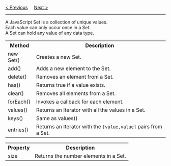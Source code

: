 <a href="/JS/Objects/Iterables.md">&lt; Previous</a>
&nbsp;&nbsp;&nbsp;
<a href="/JS/Objects/Maps.md">Next &gt;</a>
<hr>
A JavaScript Set is a collection of unique values.
<br>
Each value can only occur once in a Set.
<br>
A Set can hold any value of any data type.
<table class="ws-table-all">
  <tr>
    <th>Method</th>
    <th>Description</th>
  </tr>
  <tr>
    <td>new Set()</td>
    <td>Creates a new Set.</td>
  </tr>
  <tr>
    <td>add()</td>
    <td>Adds a new element to the Set.</td>
  </tr>
  <tr>
    <td>delete()</td>
    <td>Removes an element from a Set.</td>
  </tr>
  <tr>
    <td>has()</td>
    <td>Returns true if a value exists.</td>
  </tr>
  <tr>
    <td>clear()</td>
    <td>Removes all elements from a Set.</td>
  </tr>
  <tr>
    <td>forEach()</td>
    <td>Invokes a callback for each element.</td>
  </tr>
  <tr>
    <td>values()</td>
    <td>Returns an Iterator with all the values in a Set.</td>
  </tr>
  <tr>
    <td>keys()</td>
    <td>Same as values()</td>
  </tr>
  <tr>
    <td>entries()</td>
    <td>Returns an Iterator with the <code>[value,value]</code> pairs from a Set.</td>
  </tr>
</table>
<table class="ws-table-all">
  <tr>
    <th>Property</th>
    <th>Description</th>
  </tr>
  <tr>
    <td>size</td>
    <td>Returns the number elements in a Set.</td>
  </tr>
</table>
